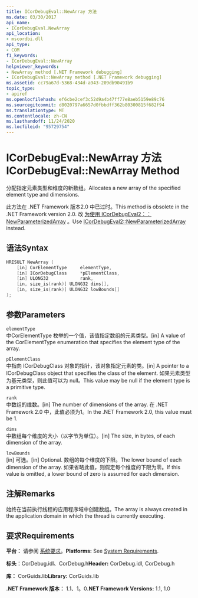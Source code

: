```yaml
---
title: ICorDebugEval::NewArray 方法
ms.date: 03/30/2017
api_name:
- ICorDebugEval.NewArray
api_location:
- mscordbi.dll
api_type:
- COM
f1_keywords:
- ICorDebugEval::NewArray
helpviewer_keywords:
- NewArray method [.NET Framework debugging]
- ICorDebugEval::NewArray method [.NET Framework debugging]
ms.assetid: cc79a67d-5368-434d-a943-209db90491b9
topic_type:
- apiref
ms.openlocfilehash: ef6cbe2cef3c52d9a4b47ff77e8aeb5159e89c76
ms.sourcegitcommit: d8020797a6657d0fbbdff362b80300815f682f94
ms.translationtype: MT
ms.contentlocale: zh-CN
ms.lasthandoff: 11/24/2020
ms.locfileid: "95729754"
---
```

# <a name="icordebugevalnewarray-method"></a><span data-ttu-id="682de-102">ICorDebugEval::NewArray 方法</span><span class="sxs-lookup"><span data-stu-id="682de-102">ICorDebugEval::NewArray Method</span></span>

<span data-ttu-id="682de-103">分配指定元素类型和维度的新数组。</span><span class="sxs-lookup"><span data-stu-id="682de-103">Allocates a new array of the specified element type and dimensions.</span></span>  
  
 <span data-ttu-id="682de-104">此方法在 .NET Framework 版本2.0 中已过时。</span><span class="sxs-lookup"><span data-stu-id="682de-104">This method is obsolete in the .NET Framework version 2.0.</span></span> <span data-ttu-id="682de-105">改 [为使用 ICorDebugEval2：： NewParameterizedArray](icordebugeval2-newparameterizedarray-method.md) 。</span><span class="sxs-lookup"><span data-stu-id="682de-105">Use [ICorDebugEval2::NewParameterizedArray](icordebugeval2-newparameterizedarray-method.md) instead.</span></span>  
  
## <a name="syntax"></a><span data-ttu-id="682de-106">语法</span><span class="sxs-lookup"><span data-stu-id="682de-106">Syntax</span></span>  
  
```cpp  
HRESULT NewArray (  
    [in] CorElementType     elementType,  
    [in] ICorDebugClass     *pElementClass,  
    [in] ULONG32            rank,  
    [in, size_is(rank)] ULONG32 dims[],  
    [in, size_is(rank)] ULONG32 lowBounds[]  
);  
```  
  
## <a name="parameters"></a><span data-ttu-id="682de-107">参数</span><span class="sxs-lookup"><span data-stu-id="682de-107">Parameters</span></span>  

 `elementType`  
 <span data-ttu-id="682de-108">中CorElementType 枚举的一个值，该值指定数组的元素类型。</span><span class="sxs-lookup"><span data-stu-id="682de-108">[in] A value of the CorElementType enumeration that specifies the element type of the array.</span></span>  
  
 `pElementClass`  
 <span data-ttu-id="682de-109">中指向 ICorDebugClass 对象的指针，该对象指定元素的类。</span><span class="sxs-lookup"><span data-stu-id="682de-109">[in] A pointer to a ICorDebugClass object that specifies the class of the element.</span></span> <span data-ttu-id="682de-110">如果元素类型为基元类型，则此值可以为 null。</span><span class="sxs-lookup"><span data-stu-id="682de-110">This value may be null if the element type is a primitive type.</span></span>  
  
 `rank`  
 <span data-ttu-id="682de-111">中数组的维数。</span><span class="sxs-lookup"><span data-stu-id="682de-111">[in] The number of dimensions of the array.</span></span> <span data-ttu-id="682de-112">在 .NET Framework 2.0 中，此值必须为1。</span><span class="sxs-lookup"><span data-stu-id="682de-112">In the .NET Framework 2.0, this value must be 1.</span></span>  
  
 `dims`  
 <span data-ttu-id="682de-113">中数组每个维度的大小（以字节为单位）。</span><span class="sxs-lookup"><span data-stu-id="682de-113">[in] The size, in bytes, of each dimension of the array.</span></span>  
  
 `lowBounds`  
 <span data-ttu-id="682de-114">[in] 可选。</span><span class="sxs-lookup"><span data-stu-id="682de-114">[in] Optional.</span></span> <span data-ttu-id="682de-115">数组的每个维度的下限。</span><span class="sxs-lookup"><span data-stu-id="682de-115">The lower bound of each dimension of the array.</span></span> <span data-ttu-id="682de-116">如果省略此值，则假定每个维度的下限为零。</span><span class="sxs-lookup"><span data-stu-id="682de-116">If this value is omitted, a lower bound of zero is assumed for each dimension.</span></span>  
  
## <a name="remarks"></a><span data-ttu-id="682de-117">注解</span><span class="sxs-lookup"><span data-stu-id="682de-117">Remarks</span></span>  

 <span data-ttu-id="682de-118">始终在当前执行线程的应用程序域中创建数组。</span><span class="sxs-lookup"><span data-stu-id="682de-118">The array is always created in the application domain in which the thread is currently executing.</span></span>  
  
## <a name="requirements"></a><span data-ttu-id="682de-119">要求</span><span class="sxs-lookup"><span data-stu-id="682de-119">Requirements</span></span>  

 <span data-ttu-id="682de-120">**平台：** 请参阅 [系统要求](../../get-started/system-requirements.md)。</span><span class="sxs-lookup"><span data-stu-id="682de-120">**Platforms:** See [System Requirements](../../get-started/system-requirements.md).</span></span>  
  
 <span data-ttu-id="682de-121">**标头**：CorDebug.idl、CorDebug.h</span><span class="sxs-lookup"><span data-stu-id="682de-121">**Header:** CorDebug.idl, CorDebug.h</span></span>  
  
 <span data-ttu-id="682de-122">**库：** CorGuids.lib</span><span class="sxs-lookup"><span data-stu-id="682de-122">**Library:** CorGuids.lib</span></span>  
  
 <span data-ttu-id="682de-123">**.NET Framework 版本：** 1.1、1。0</span><span class="sxs-lookup"><span data-stu-id="682de-123">**.NET Framework Versions:** 1.1, 1.0</span></span>
